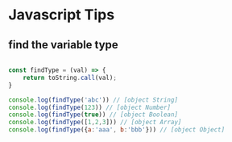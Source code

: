 # Javascript Tips

## find the variable type

```javascript

const findType = (val) => {
    return toString.call(val);
}

console.log(findType('abc')) // [object String] 
console.log(findType(123)) // [object Number] 
console.log(findType(true)) // [object Boolean] 
console.log(findType([1,2,3])) // [object Array] 
console.log(findType({a:'aaa', b:'bbb'})) // [object Object] 
```

